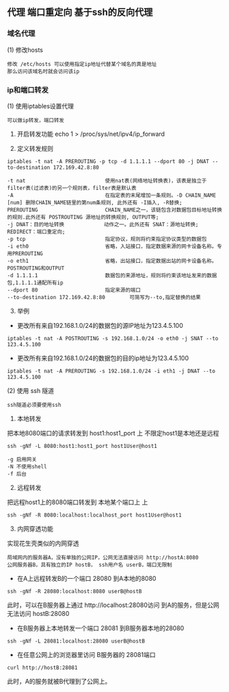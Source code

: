 ## 代理 端口重定向 基于ssh的反向代理

### 域名代理

(1) 修改hosts
```
修改 /etc/hosts 可以使用指定ip地址代替某个域名的真是地址
那么访问该域名时就会访问该ip
```

### ip和端口转发

(1) 使用iptables设置代理

```
可以做ip转发，端口转发
```

1. 开启转发功能
   echo 1 > /proc/sys/net/ipv4/ip_forward

2. 定义转发规则
```
iptables -t nat -A PREROUTING -p tcp -d 1.1.1.1 --dport 80 -j DNAT --to-destination 172.169.42.8:80
```
```
-t nat                          使用nat表(网络地址转换表)，该表是独立于filter表(过滤表)的另一个规则表，filter表是默认表
-A                              在指定表的末尾增加一条规则。-D CHAIN_NAME [num] 删除CHAIN_NAME链里的第num条规则, 此外还有 -I插入, -R替换;
PREROUTING                      CHAIN_NAME之一，该链包含对数据包目标地址转换的规则.此外还有 POSTROUTING 源地址的转换规则, OUTPUT等;
-j DNAT：目的地址转换             动作之一。此外还有 SNAT：源地址转换; REDIRECT：端口重定向;
-p tcp                          指定协议，规则将约束指定协议类型的数据包
-i eth0                         省略，入站接口，指定数据来源的网卡设备名称。专用PREROUTING
-o eth1                         省略，出站接口，指定数据出站的网卡设备名称。POSTROUTING和OUTPUT
-d 1.1.1.1                      数据包的来源地址，规则将约束该地址发来的数据包,1.1.1.1通配所有ip
--dport 80                      指定来源的端口
--to-destination 172.169.42.8:80        可简写为--to,指定替换的结果     
```

3. 举例

+ 更改所有来自192.168.1.0/24的数据包的源IP地址为123.4.5.100
```
iptables -t nat -A POSTROUTING -s 192.168.1.0/24 -o eth0 -j SNAT --to 123.4.5.100
```
+ 更改所有来自192.168.1.0/24的数据包的目的ip地址为123.4.5.100
```
iptables -t nat -A PREROUTING -s 192.168.1.0/24 -i eth1 -j DNAT --to 123.4.5.100
```

(2) 使用 ssh 隧道

```
ssh隧道必须要使用ssh
```

1. 本地转发

把本地8080端口的请求转发到 host1:host1_port 上
不限定host1是本地还是远程
```
ssh -gNf -L 8080:host1:host1_port host1User@host1
```
```
-g 启用网关
-N 不使用shell
-f 后台
```

2. 远程转发

把远程host1上的8080端口转发到 本地某个端口上 上
```
ssh -gNf -R 8080:localhost:localhost_port host1User@host1
```

3. 内网穿透功能

实现花生壳类似的内网穿透
```
局域网内的服务器A，没有单独的公网IP，公网无法直接访问 http://hostA:8080
公网服务器B，具有独立的IP hostB， ssh用户名 userB，端口无限制
```
+ 在A上远程转发B的一个端口 28080 到A本地的8080
```
ssh -gNf -R 28080:localhost:8080 userB@hostB
```
此时，可以在B服务器上通过 http://localhost:28080访问 到A的服务，但是公网无法访问 hostB:28080

+ 在B服务器上本地转发一个端口 28081 到B服务器本地的28080
```
ssh -gNf -L 28081:localhost:28080 userB@hostB
```

+ 在任意公网上的浏览器里访问 B服务器的 28081端口
```
curl http://hostB:28081
```
此时，A的服务就被B代理到了公网上。